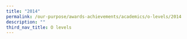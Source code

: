 ```yaml
---
title: "2014"
permalink: /our-purpose/awards-achievements/academics/o-levels/2014
description: ""
third_nav_title: O levels
---
```

